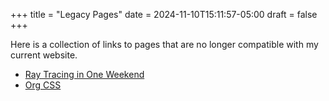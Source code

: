 +++
title = "Legacy Pages"
date = 2024-11-10T15:11:57-05:00
draft = false
+++

Here is a collection of links to pages that are no longer compatible with my current website.
- [Ray Tracing in One Weekend](/archive/in-one-weekend)
- [Org CSS](/archive/testing-org-mode)